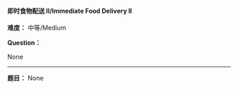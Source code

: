 #### 即时食物配送 II/Immediate Food Delivery II
**难度：** 中等/Medium

**Question：** 

None

------

**题目：** 
None
